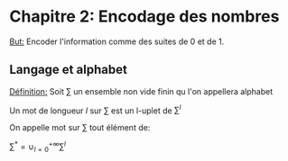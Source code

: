 # Chapitre 2: Encodage des nombres

<u>But:</u> Encoder l'information comme des suites de 0 et de 1.

## Langage et alphabet

<u>Définition:</u> Soit $\sum$ un ensemble non vide finin qu l'on appellera alphabet

Un mot de longueur $l$ sur $\sum$ est un l-uplet de $\sum^l$

On appelle mot sur $\sum$ tout élément de:

$\sum^* = \cup_{l=0}^{+\infty}\sum^l$


